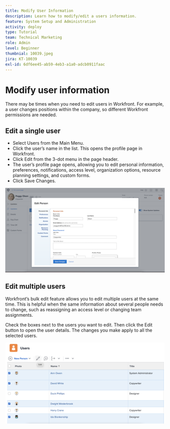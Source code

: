 ```yaml
---
title: Modify User Information
description: Learn how to modify/edit a users information.
feature: System Setup and Administration
activity: deploy
type: Tutorial
team: Technical Marketing
role: Admin
level: Beginner
thumbnial: 10039.jpeg
jira: KT-10039
exl-id: 6df6ee45-ab59-4eb3-a1a0-adcb0911faac
---
```

# Modify user information

There may be times when you need to edit users in Workfront. For example, a user changes positions within the company, so different Workfront permissions are needed. 

## Edit a single user

* Select Users from the Main Menu.
* Click the user’s name in the list. This opens the profile page in Workfront.
* Click Edit from the 3-dot menu in the page header.
* The user’s profile page opens, allowing you to edit personal information, preferences, notifications, access level, organization options, resource planning settings, and custom forms.
* Click Save Changes.


![[!DNL Edit Person] window](assets/mod_01.png)

## Edit multiple users

Workfront’s bulk edit feature allows you to edit multiple users at the same time. This is helpful when the same information about several people needs to change, such as reassigning an access level or changing team assignments.

Check the boxes next to the users you want to edit. Then click the Edit button to open the user details. The changes you make apply to all the selected users.


![[!DNL Edit Person] window](assets/mod_02.png)
